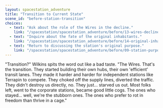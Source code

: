 ```yaml
---
layout: spacestation_adventure
title: "Transition to Current State"
scene_id: "before-station-transition"
choices:
  - text: "Ask about the role of the Wires in the decline."
    link: "/spacestation/spacestation_adventure/before/13-wires-decline-role"
  - text: "Inquire about the fate of the original inhabitants."
    link: "/spacestation/spacestation_adventure/before/14-original-inhabitants-fate"
  - text: "Return to discussing the station's original purpose."
    link: "/spacestation/spacestation_adventure/before/09-station-purpose"
---
```


"Transition?" Wilkins spits the word out like a bad taste. "The Wires. That's the transition. They started building their own hubs, their own 'efficient' transit lanes. They made it harder and harder for independent stations like Terrapin to compete. They choked off the supply lines, diverted the traffic. They didn't destroy us directly, no. They just... starved us out. Most folks left, went to the corporate stations, became good little cogs. The ones who stayed... well, we're the stubborn ones. The ones who prefer to rot in freedom than thrive in a cage."
